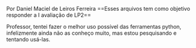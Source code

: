 Por Daniel Maciel de Leiros Ferreira
==Esses arquivos tem como objetivo responder a I avaliação de LP2==

Professor, tentei fazer o melhor uso possível das ferramentas python,
infelizmente ainda não as conheço muito, mas estou pesquisando e tentando
usá-las. 
